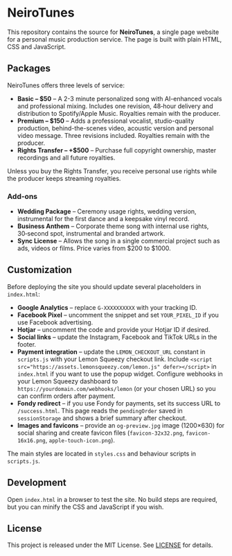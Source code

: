 # NeiroTunes

This repository contains the source for **NeiroTunes**, a single page website for a personal music production service. The page is built with plain HTML, CSS and JavaScript.

## Packages

NeiroTunes offers three levels of service:

- **Basic – $50** – A 2-3 minute personalized song with AI-enhanced vocals and professional mixing. Includes one revision, 48‑hour delivery and distribution to Spotify/Apple Music. Royalties remain with the producer.
- **Premium – $150** – Adds a professional vocalist, studio-quality production, behind-the-scenes video, acoustic version and personal video message. Three revisions included. Royalties remain with the producer.
- **Rights Transfer – +$500** – Purchase full copyright ownership, master recordings and all future royalties.

Unless you buy the Rights Transfer, you receive personal use rights while the producer keeps streaming royalties.

### Add-ons

- **Wedding Package** – Ceremony usage rights, wedding version, instrumental for the first dance and a keepsake vinyl record.
- **Business Anthem** – Corporate theme song with internal use rights, 30‑second spot, instrumental and branded artwork.
- **Sync License** – Allows the song in a single commercial project such as ads, videos or films. Price varies from $200 to $1000.

## Customization

Before deploying the site you should update several placeholders in `index.html`:

- **Google Analytics** – replace `G-XXXXXXXXXX` with your tracking ID.
- **Facebook Pixel** – uncomment the snippet and set `YOUR_PIXEL_ID` if you use Facebook advertising.
- **Hotjar** – uncomment the code and provide your Hotjar ID if desired.
- **Social links** – update the Instagram, Facebook and TikTok URLs in the footer.
- **Payment integration** – update the `LEMON_CHECKOUT_URL` constant in `scripts.js` with your Lemon Squeezy checkout link. Include `<script src="https://assets.lemonsqueezy.com/lemon.js" defer></script>` in `index.html` if you want to use the popup widget. Configure webhooks in your Lemon Squeezy dashboard to `https://yourdomain.com/webhooks/lemon` (or your chosen URL) so you can confirm orders after payment.
- **Fondy redirect** – if you use Fondy for payments, set its success URL to `/success.html`. This page reads the `pendingOrder` saved in `sessionStorage` and shows a brief summary after checkout.
- **Images and favicons** – provide an `og-preview.jpg` image (1200×630) for social sharing and create favicon files (`favicon-32x32.png`, `favicon-16x16.png`, `apple-touch-icon.png`).

The main styles are located in `styles.css` and behaviour scripts in `scripts.js`.

## Development

Open `index.html` in a browser to test the site. No build steps are required, but you can minify the CSS and JavaScript if you wish.

## License

This project is released under the MIT License. See [LICENSE](LICENSE) for details.

